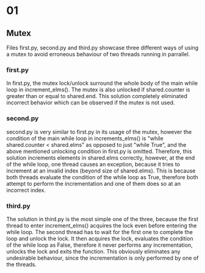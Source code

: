 # 01

## Mutex
Files first.py, second.py and third.py showcase three different ways of using a mutex to avoid erroneous behaviour of two threads running in parrallel.

### first.py
In first.py, the mutex lock/unlock surround the whole body of the main while loop in increment_elms(). The mutex is also unlocked if shared.counter is greater than or equal to shared.end. This solution completely eliminated incorrect behavior which can be observed if the mutex is not used.

### second.py
second.py is very similar to first.py in its usage of the mutex, however the condition of the main while loop in increments_elms() is "while shared.counter < shared.elms" as opposed to just "while True", and the above mentioned unlocking condition in first.py is omitted. Therefore, this solution increments elements in shared.elms correctly, however, at the end of the while loop, one thread causes an exception, because it tries to increment at an invalid index (beyond size of shared.elms). This is because both threads evaluate the condition of the while loop as True, therefore both attempt to perform the incrementation and one of them does so at an incorrect index.

### third.py
The solution in third.py is the most simple one of the three, because the first thread to enter increment_elms() acquires the lock even before entering the while loop. The second thread has to wait for the first one to complete the loop and unlock the lock. It then acquires the lock, evaluates the condition of the while loop as False, therefore it never performs any incrementation, unlocks the lock and exits the function. This obviously eliminates any undesirable behaviour, since the incrementation is only performed by one of the threads.
